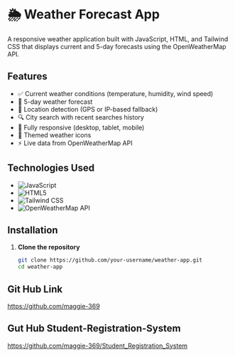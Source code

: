 # 🌦️ Weather Forecast App

A responsive weather application built with JavaScript, HTML, and Tailwind CSS that displays current and 5-day forecasts using the OpenWeatherMap API.


## Features

- ✅ Current weather conditions (temperature, humidity, wind speed)
- 📅 5-day weather forecast
- 📍 Location detection (GPS or IP-based fallback)
- 🔍 City search with recent searches history
- 📱 Fully responsive (desktop, tablet, mobile)
- 🎨 Themed weather icons
- ⚡ Live data from OpenWeatherMap API

## Technologies Used

- ![JavaScript](https://img.shields.io/badge/-JavaScript-F7DF1E?logo=javascript&logoColor=black)
- ![HTML5](https://img.shields.io/badge/-HTML5-E34F26?logo=html5&logoColor=white)
- ![Tailwind CSS](https://img.shields.io/badge/-Tailwind_CSS-38B2AC?logo=tailwind-css&logoColor=white)
- ![OpenWeatherMap API](https://img.shields.io/badge/-OpenWeatherMap_API-7CB9E8?logo=openweathermap&logoColor=white)

## Installation

1. **Clone the repository**
   ```bash
   git clone https://github.com/your-username/weather-app.git
   cd weather-app

## Git Hub Link
https://github.com/maggie-369

## Gut Hub Student-Registration-System
https://github.com/maggie-369/Student_Registration_System